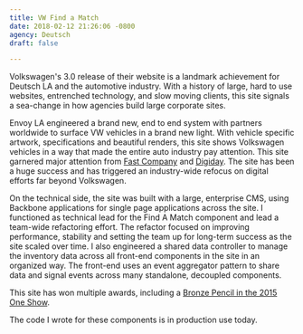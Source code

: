 ```yaml
---
title: VW Find a Match
date: 2018-02-12 21:26:06 -0800
agency: Deutsch
draft: false

---
```

Volkswagen's 3.0 release of their website is a landmark achievement for Deutsch LA and the automotive industry. With a history of large, hard to use websites, entrenched technology, and slow moving clients, this site signals a sea-change in how agencies build large corporate sites.

Envoy LA engineered a brand new, end to end system with partners worldwide to surface VW vehicles in a brand new light. With vehicle specific artwork, specifications and beautiful renders, this site shows Volkswagen vehicles in a way that made the entire auto industry pay attention. This site garnered major attention from [Fast Company](http://www.fastcocreate.com/3030032/the-new-vwcom-takes-a-page-from-online-dating-to-help-you-find-a-car) and [Digiday](http://digiday.com/brands/vw-new-site/). The site has been a huge success and has triggered an industry-wide refocus on digital efforts far beyond Volkswagen.

On the technical side, the site was built with a large, enterprise CMS, using Backbone applications for single page applications across the site. I functioned as technical lead for the Find A Match component and lead a team-wide refactoring effort. The refactor focused on improving performance, stability and setting the team up for long-term success as the site scaled over time. I also engineered a shared data controller to manage the inventory data across all front-end components in the site in an organized way. The front-end uses an event aggregator pattern to share data and signal events across many standalone, decoupled components.

This site has won multiple awards, including a [Bronze Pencil in the 2015 One Show](http://www.oneclub.org/#olmag=/_ajax/archive/?action=arc_work%26value=23022%26rndm=817).

The code I wrote for these components is in production use today.
